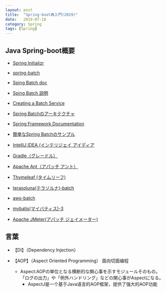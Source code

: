 ```yaml
---
layout: post
title:  "Spring-boot再入門(2019)"
date:   2019-07-18
category: Spring
tags: [Spring]
---
```


## Java Spring-boot概要

- [Spring Initializr](https://start.spring.io/)

- [spring-batch](https://github.com/spring-projects/spring-batch)

- [Sping Batch doc](https://docs.spring.io/spring-batch/trunk/reference/html/scalability.html#multithreadedStep)

- [Sping Batch 説明](https://www.omotenashi-mind.com/index.php?title=Sping_Batch)

- [Creating a Batch Service](https://spring.io/guides/gs/batch-processing/)

- [Spring Batchのアーキテクチャ](https://terasoluna-batch.github.io/guideline/5.0.0.RELEASE/ja/Ch02_SpringBatchArchitecture.html)

- [Spring Framework Documentation](https://docs.spring.io/spring/docs/5.2.0.M3/spring-framework-reference/)

- [簡単なSpring Batchのサンプル](https://tech-lab.sios.jp/archives/11402)

- [IntelliJ IDEA (インテリジェイ アイディア](https://www.jetbrains.com/)

- [Gradle（グレードル）](https://gradle.org/)

- [Apache Ant（アパッチ アント）](http://ant.apache.org/)

- [Thymeleaf (タイムリーフ)](https://github.com/thymeleaf)

- [terasoluna(テラソルナ)-batch](https://terasoluna-batch.github.io/)

- [aws-batch](https://dev.classmethod.jp/cloud/aws/relay_looking_back_aws-batch/)

- [mybatis(マイバティス)-3](https://github.com/mybatis/mybatis-3)

- [Apache JMeter(アパッチ ジェイメーター)](https://jmeter.apache.org/)

## 言葉

- 【DI】（Dependency Injection）  

- 【AOP】（Aspect Oriented Programming） 面向切面编程  
    - Aspect:AOPの単位となる横断的な関心事を示すモジュールそのもの。  
       「ログの出力」や「例外ハンドリング」などの関心事がAspectになる。  
         - AspectJ是一个基于Java语言的AOP框架，提供了强大的AOP功能  